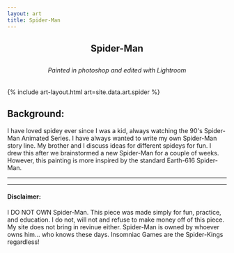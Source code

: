 ```yaml
---
layout: art
title: Spider-Man
---
```



<h2><center>Spider-Man</center><h2>
<h6><center>Painted in photoshop and edited with Lightroom</center></h6>
{% include art-layout.html art=site.data.art.spider %}

<h2>Background:</h2>

<p>I have loved spidey ever since I was a kid, always watching the 90's Spider-Man Animated Series. I have always wanted to write my own Spider-Man story line. My brother and I discuss ideas for different spideys for fun. I drew this after we brainstormed a new Spider-Man for a couple of weeks. However, this painting is more inspired by the standard Earth-616 Spider-Man.</p>

<hr>
<hr>

<h4>Disclaimer:</h4>
<p>I DO NOT OWN Spider-Man. This piece was made simply for fun, practice, and education. I do not, will not and refuse to make money off of this piece. My site does not bring in revinue either. Spider-Man is owned by whoever owns him... who knows these days. Insomniac Games are the Spider-Kings regardless!</p>
